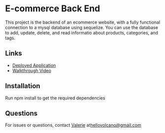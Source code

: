 # E-commerce Back End 

This project is the backend of an ecommerce website, with a fully functional connection to a mysql database using sequelize. You can use the database to add, update, delete, and read informatio about products, categories, and tags. 

## Links
- [Deployed Application](https://www.google.com)
- [Walkthrough Video](https://www.google.com)

## Installation
Run npm install to get the required dependencies


## Questions
For issues or questions, contact [Valerie](https://www.github.com/hellovolcano) at[hellovolcano@gmail.com](mailto:hellovolcano@gmail.com)